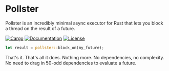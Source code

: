 # Pollster

Pollster is an incredibly minimal async executor for Rust that lets you block a thread on the result of a future.

[![Cargo](https://img.shields.io/crates/v/pollster.svg)](
https://crates.io/crates/pollster)
[![Documentation](https://docs.rs/pollster/badge.svg)](
https://docs.rs/pollster)
[![License](https://img.shields.io/badge/license-MIT%2FApache--2.0-blue.svg)](
https://github.com/zesterer/pollster)

```rust
let result = pollster::block_on(my_future);
```

That's it. That's all it does. Nothing more. No dependencies, no complexity. No need to drag in 50-odd dependencies to evaluate a future.
